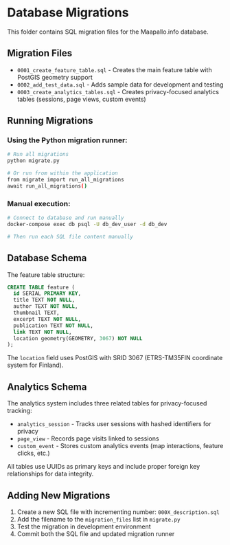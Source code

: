 # Database Migrations

This folder contains SQL migration files for the Maapallo.info database.

## Migration Files

- `0001_create_feature_table.sql` - Creates the main feature table with PostGIS geometry support
- `0002_add_test_data.sql` - Adds sample data for development and testing
- `0003_create_analytics_tables.sql` - Creates privacy-focused analytics tables (sessions, page views, custom events)

## Running Migrations

### Using the Python migration runner:
```bash
# Run all migrations
python migrate.py

# Or run from within the application
from migrate import run_all_migrations
await run_all_migrations()
```

### Manual execution:
```bash
# Connect to database and run manually
docker-compose exec db psql -U db_dev_user -d db_dev

# Then run each SQL file content manually
```

## Database Schema

The feature table structure:
```sql
CREATE TABLE feature (
  id SERIAL PRIMARY KEY,
  title TEXT NOT NULL,
  author TEXT NOT NULL,
  thumbnail TEXT,
  excerpt TEXT NOT NULL,
  publication TEXT NOT NULL,
  link TEXT NOT NULL,
  location geometry(GEOMETRY, 3067) NOT NULL
);
```

The `location` field uses PostGIS with SRID 3067 (ETRS-TM35FIN coordinate system for Finland).

## Analytics Schema

The analytics system includes three related tables for privacy-focused tracking:

- `analytics_session` - Tracks user sessions with hashed identifiers for privacy
- `page_view` - Records page visits linked to sessions
- `custom_event` - Stores custom analytics events (map interactions, feature clicks, etc.)

All tables use UUIDs as primary keys and include proper foreign key relationships for data integrity.

## Adding New Migrations

1. Create a new SQL file with incrementing number: `000X_description.sql`
2. Add the filename to the `migration_files` list in `migrate.py`
3. Test the migration in development environment
4. Commit both the SQL file and updated migration runner

